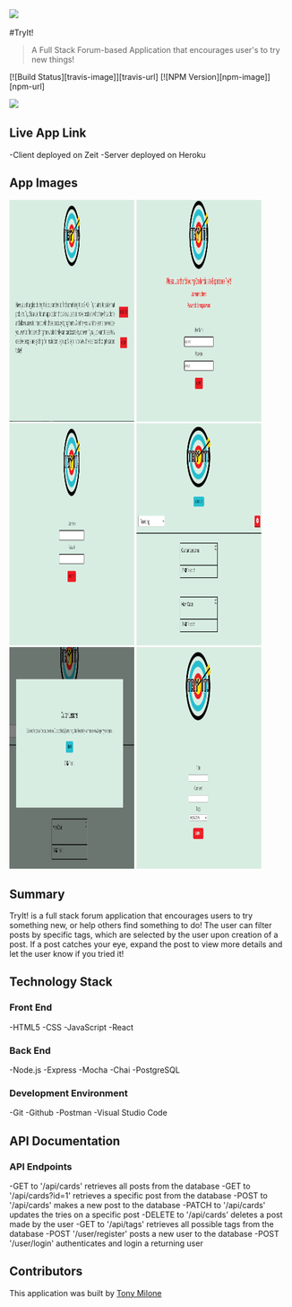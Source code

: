 <img src='./logo/TryItLogo.png' display='block' margin='0 auto' >

#TryIt!

> A Full Stack Forum-based Application that encourages user's to try new things!

[![Build Status][travis-image]][travis-url]
[![NPM Version][npm-image]][npm-url]

<img src='./logo/TryItLogo.png' >

## Live App Link

-Client deployed on Zeit
-Server deployed on Heroku

## App Images

<p text-align="center">
  <img width="223" height="395.5" src="assets/Landing.png">
  <img width="223" height="395.5" src="assets/Login.png">
  <img width="223" height="395.5" src="assets/Registration.png">
  <img width="223" height="395.5" src="assets/Dashboard.png">
  <img width="223" height="395.5" src="assets/ExpandedPost.png">
  <img width="223" height="395.5" src="assets/AddCard.png">
</p>

## Summary

TryIt! is a full stack forum application that encourages users to try something new, or help others find something to do! The user can filter posts by specific tags, which are selected by the user upon creation of a post. If a post catches your eye, expand the post to view more details and let the user know if you tried it!

## Technology Stack

### Front End

-HTML5
-CSS
-JavaScript
-React

### Back End

-Node.js
-Express
-Mocha
-Chai
-PostgreSQL

### Development Environment

-Git
-Github
-Postman
-Visual Studio Code

## API Documentation

### API Endpoints

-GET to '/api/cards' retrieves all posts from the database
-GET to '/api/cards?id=1' retrieves a specific post from the database
-POST to '/api/cards' makes a new post to the database
-PATCH to '/api/cards' updates the tries on a specific post
-DELETE to '/api/cards' deletes a post made by the user
-GET to '/api/tags' retrieves all possible tags from the database
-POST '/user/register' posts a new user to the database
-POST '/user/login' authenticates and login a returning user

## Contributors

This application was built by [Tony Milone](https://github.com/tomilone)
